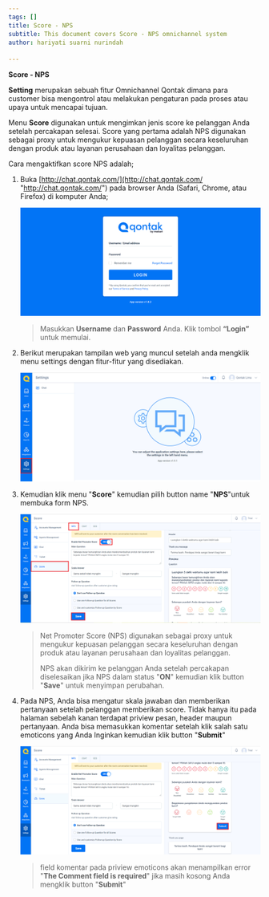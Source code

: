 ```yaml
---
tags: []
title: Score - NPS
subtitle: This document covers Score - NPS omnichannel system
author: hariyati suarni nurindah

---
```

**Score - NPS**

**Setting** merupakan sebuah fitur Omnichannel Qontak dimana para customer bisa mengontrol atau melakukan pengaturan pada proses atau upaya untuk mencapai tujuan.

Menu **Score** digunakan untuk mengimkan jenis score ke pelanggan Anda setelah percakapan selesai. Score yang pertama adalah NPS digunakan sebagai proxy untuk mengukur kepuasan pelanggan secara keseluruhan dengan produk atau layanan perusahaan dan loyalitas pelanggan.

Cara mengaktifkan score NPS adalah;

1. Buka [http://chat.qontak.com/](http://chat.qontak.com/ "http://chat.qontak.com/") pada browser Anda (Safari, Chrome, atau Firefox) di komputer Anda;

   ![](/uploads/login-qontak-c.png)

   > Masukkan **Username** dan **Password** Anda. Klik tombol **“Login”** untuk memulai.
2. Berikut merupakan tampilan web yang muncul setelah anda mengklik menu settings dengan fitur-fitur yang disediakan.

   ![](/uploads/setting.PNG)
3. Kemudian klik menu "**Score**" kemudian pilih button name "**NPS**"untuk membuka form NPS.

   ![](/uploads/nps.PNG)

   > Net Promoter Score (NPS) digunakan sebagai proxy untuk mengukur kepuasan pelanggan secara keseluruhan dengan produk atau layanan perusahaan dan loyalitas pelanggan.
   >
   > NPS akan dikirim ke pelanggan Anda setelah percakapan diselesaikan jika NPS dalam status "**ON**" kemudian klik button "**Save**" untuk menyimpan perubahan.
4. Pada NPS, Anda bisa mengatur skala jawaban dan memberikan pertanyaan setelah pelanggan memberikan score. Tidak hanya itu pada halaman sebelah kanan terdapat priview pesan, header maupun pertanyaan. Anda bisa memasukkan komentar setelah klik salah satu emoticons yang Anda Inginkan kemudian klik button "**Submit**"

   ![](/uploads/nps1.PNG)

   > field komentar pada priview emoticons akan menampilkan error "**The Comment field is required**" jika masih kosong Anda mengklik button "**Submit**"